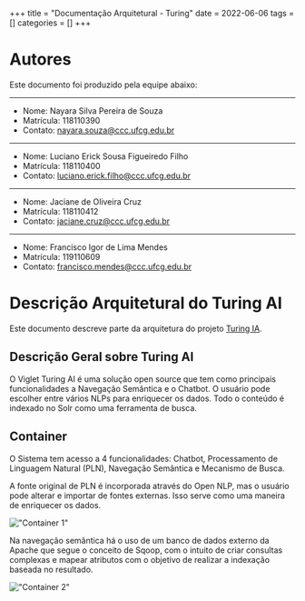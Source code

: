 +++
title = "Documentação Arquitetural - Turing"
date = 2022-06-06
tags = []
categories = []
+++

# Autores

Este documento foi produzido pela equipe abaixo:

---
- Nome: Nayara Silva Pereira de Souza
- Matrícula: 118110390
- Contato: nayara.souza@ccc.ufcg.edu.br
---
- Nome: Luciano Erick Sousa Figueiredo Filho
- Matrícula: 118110400
- Contato: luciano.erick.filho@ccc.ufcg.edu.br
---
- Nome: Jaciane de Oliveira Cruz
- Matrícula: 118110412
- Contato: jaciane.cruz@ccc.ufcg.edu.br
---
- Nome: Francisco Igor de Lima Mendes
- Matrícula: 119110609
- Contato: francisco.mendes@ccc.ufcg.edu.br

# Descrição Arquitetural do Turing AI

Este documento descreve parte da arquitetura do projeto [Turing IA](https://github.com/openturing/turing).

## Descrição Geral sobre Turing AI

O Viglet Turing AI é uma solução open source que tem como principais funcionalidades a Navegação Semântica e o Chatbot. O usuário pode escolher entre vários NLPs para enriquecer os dados. Todo o conteúdo é indexado no Solr como uma ferramenta de busca.

## Container

O Sistema tem acesso a 4 funcionalidades: Chatbot, Processamento de Linguagem Natural (PLN), Navegação Semântica e Mecanismo de Busca.

A fonte original de PLN é incorporada através do Open NLP, mas o usuário pode alterar e importar de fontes externas. Isso serve como uma maneira de enriquecer os dados.

!["Container 1"](https://raw.githubusercontent.com/nayarasps/arqsoft-blog/nayara.souza/content/posts/turing/container-1.png)

Na navegação semântica há o uso de um banco de dados externo da Apache que segue o conceito de Sqoop, com o intuito de criar consultas complexas e mapear atributos com o objetivo de realizar a indexação baseada no resultado.

!["Container 2"](https://raw.githubusercontent.com/nayarasps/arqsoft-blog/nayara.souza/content/posts/turing/container-2.png)
